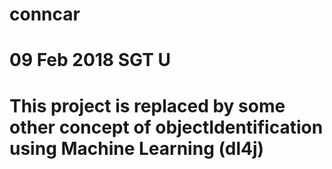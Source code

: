 # conncar
# 09 Feb 2018 SGT U
# This project is replaced by some other concept of objectIdentification using Machine Learning (dl4j)
